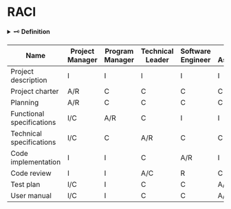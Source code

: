 # RACI

<details>

<summary>🗝  <b>Definition️</b></summary>

| Letter | Name        | Description                                               |
| ------ | ----------- | --------------------------------------------------------- |
| R      | Responsible | Responsible for completing a specific task or activity.task.                                        |
| A      | Accountable | Ensures that the work gets done and often oversees the Responsible party's efforts. |
| C      | Consulted   | Provide input or expertise before a decision or action is taken.                     |
| I      | Informed    | Kept informed about the progress or outcome of a task or activity.          |

</details>

| Name                      | Project Manager | Program Manager | Technical Leader | Software Engineer | Quality Assurance | Technical writer | Client | Stakeholders |
|---------------------------|-----------------|-----------------|------------------|-------------------|-------------------|------------------|--------|--------------|
| Project description       | I               | I               | I                | I                 | I                 |I                 |A/R     | C            |
| Project charter           | A/R             | C               | C                | C                 | C                 |I                 |C       | C            |
| Planning                  | A/R             | C               | C                | C                 | C                 |I                 |C       | I            |
| Functional specifications | I/C             | A/R             | C                | I                 | I                 |I                 |C       | I            |
| Technical specifications  | I/C             | C               | A/R              | C                 | C                 |I                 |C       | I            |
| Code implementation       | I               | I               | C                | A/R               | I                 |I                 |I       | I            |
| Code review               | I               | I               | A/C              | R                 | C                 |I                 |I       | I            |
| Test plan                 | I/C             | I               | C                | C                 | A/R               |I                 |I      |              |
| User manual               | I/C             | I               | C                | C                 | A/R               |A/R               |I/C       |I/C              |